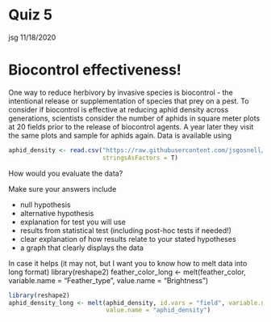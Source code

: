 Quiz 5
================
jsg
11/18/2020

# Biocontrol effectiveness\!

One way to reduce herbivory by invasive species is biocontrol - the
intentional release or supplementation of species that prey on a pest.
To consider if biocontrol is effective at reducing aphid density across
generations, scientists consider the number of aphids in square meter
plots at 20 fields prior to the release of biocontrol agents. A year
later they visit the same plots and sample for aphids again. Data is
available using

``` r
aphid_density <- read.csv("https://raw.githubusercontent.com/jsgosnell/CUNY-BioStats/master/datasets/aphid_density.csv",
                          stringsAsFactors = T)
```

How would you evaluate the data?

Make sure your answers include

  - null hypothesis
  - alternative hypothesis
  - explanation for test you will use
  - results from statistical test (including post-hoc tests if needed\!)
  - clear explanation of how results relate to your stated hypotheses
  - a graph that clearly displays the data

In case it helps (it may not, but I want you to know how to melt data
into long format) library(reshape2) feather\_color\_long \<-
melt(feather\_color, variable.name = “Feather\_type”, value.name =
“Brightness”)

``` r
library(reshape2)
aphid_density_long <- melt(aphid_density, id.vars = "field", variable.name = "before_after",
                           value.name = "aphid_density")
```
